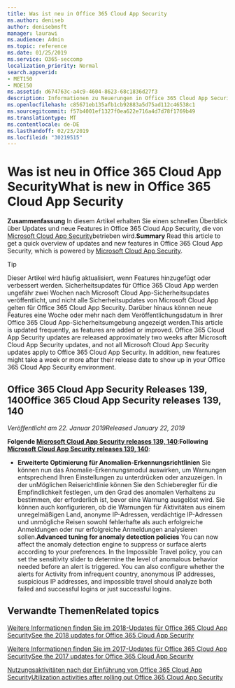```yaml
---
title: Was ist neu in Office 365 Cloud App Security
ms.author: deniseb
author: denisebmsft
manager: laurawi
ms.audience: Admin
ms.topic: reference
ms.date: 01/25/2019
ms.service: O365-seccomp
localization_priority: Normal
search.appverid:
- MET150
- MOE150
ms.assetid: d674763c-a4c9-4604-8623-68c1836d27f3
description: Informationen zu Neuerungen in Office 365 Cloud App Security
ms.openlocfilehash: c85671eb135afb1cb92883a5d75ad112c46538c1
ms.sourcegitcommit: f57b4001ef1327f0ea622e716a4d7d78f1769b49
ms.translationtype: MT
ms.contentlocale: de-DE
ms.lasthandoff: 02/23/2019
ms.locfileid: "30219515"
---
```

# <a name="what-is-new-in-office-365-cloud-app-security"></a><span data-ttu-id="fe587-103">Was ist neu in Office 365 Cloud App Security</span><span class="sxs-lookup"><span data-stu-id="fe587-103">What is new in Office 365 Cloud App Security</span></span>

<span data-ttu-id="fe587-104">**Zusammenfassung** In diesem Artikel erhalten Sie einen schnellen Überblick über Updates und neue Features in Office 365 Cloud App Security, die von [Microsoft Cloud App Security](https://aka.ms/whatiscas)betrieben wird.</span><span class="sxs-lookup"><span data-stu-id="fe587-104">**Summary** Read this article to get a quick overview of updates and new features in Office 365 Cloud App Security, which is powered by [Microsoft Cloud App Security](https://aka.ms/whatiscas).</span></span>
  
> [!TIP]
> <span data-ttu-id="fe587-p101">Dieser Artikel wird häufig aktualisiert, wenn Features hinzugefügt oder verbessert werden. Sicherheitsupdates für Office 365 Cloud App werden ungefähr zwei Wochen nach Microsoft Cloud App-Sicherheitsupdates veröffentlicht, und nicht alle Sicherheitsupdates von Microsoft Cloud App gelten für Office 365 Cloud App Security. Darüber hinaus können neue Features eine Woche oder mehr nach dem Veröffentlichungsdatum in Ihrer Office 365 Cloud App-Sicherheitsumgebung angezeigt werden.</span><span class="sxs-lookup"><span data-stu-id="fe587-p101">This article is updated frequently, as features are added or improved. Office 365 Cloud App Security updates are released approximately two weeks after Microsoft Cloud App Security updates, and not all Microsoft Cloud App Security updates apply to Office 365 Cloud App Security. In addition, new features might take a week or more after their release date to show up in your Office 365 Cloud App Security environment.</span></span>

## <a name="office-365-cloud-app-security-releases-139-140"></a><span data-ttu-id="fe587-108">Office 365 Cloud App Security Releases 139, 140</span><span class="sxs-lookup"><span data-stu-id="fe587-108">Office 365 Cloud App Security releases 139, 140</span></span>

<span data-ttu-id="fe587-109">*Veröffentlicht am 22. Januar 2019*</span><span class="sxs-lookup"><span data-stu-id="fe587-109">*Released January 22, 2019*</span></span>

<span data-ttu-id="fe587-110">**Folgende [Microsoft Cloud App Security releases 139, 140](https://docs.microsoft.com/cloud-app-security/release-notes#cloud-app-security-release-139-140)**:</span><span class="sxs-lookup"><span data-stu-id="fe587-110">**Following [Microsoft Cloud App Security releases 139, 140](https://docs.microsoft.com/cloud-app-security/release-notes#cloud-app-security-release-139-140)**:</span></span>

- <span data-ttu-id="fe587-p102">**Erweiterte Optimierung für Anomalien-Erkennungsrichtlinien** Sie können nun das Anomalie-Erkennungsmodul auswirken, um Warnungen entsprechend Ihren Einstellungen zu unterdrücken oder anzuzeigen. In der unMöglichen Reiserichtlinie können Sie den Schieberegler für die Empfindlichkeit festlegen, um den Grad des anomalen Verhaltens zu bestimmen, der erforderlich ist, bevor eine Warnung ausgelöst wird. Sie können auch konfigurieren, ob die Warnungen für Aktivitäten aus einem unregelmäßigen Land, anonyme IP-Adressen, verdächtige IP-Adressen und unmögliche Reisen sowohl fehlerhafte als auch erfolgreiche Anmeldungen oder nur erfolgreiche Anmeldungen analysieren sollen.</span><span class="sxs-lookup"><span data-stu-id="fe587-p102">**Advanced tuning for anomaly detection policies** You can now affect the anomaly detection engine to suppress or surface alerts according to your preferences. In the Impossible Travel policy, you can set the sensitivity slider to determine the level of anomalous behavior needed before an alert is triggered. You can also configure whether the alerts for Activity from infrequent country, anonymous IP addresses, suspicious IP addresses, and impossible travel should analyze both failed and successful logins or just successful logins.</span></span> 

## <a name="related-topics"></a><span data-ttu-id="fe587-114">Verwandte Themen</span><span class="sxs-lookup"><span data-stu-id="fe587-114">Related topics</span></span>

[<span data-ttu-id="fe587-115">Weitere Informationen finden Sie im 2018-Updates für Office 365 Cloud App Security</span><span class="sxs-lookup"><span data-stu-id="fe587-115">See the 2018 updates for Office 365 Cloud App Security</span></span>](new-in-office-365-cas-2018.md)

[<span data-ttu-id="fe587-116">Weitere Informationen finden Sie im 2017-Updates für Office 365 Cloud App Security</span><span class="sxs-lookup"><span data-stu-id="fe587-116">See the 2017 updates for Office 365 Cloud App Security</span></span>](new-in-office-365-cas-2017.md)
    
[<span data-ttu-id="fe587-117">Nutzungsaktivitäten nach der Einführung von Office 365 Cloud App Security</span><span class="sxs-lookup"><span data-stu-id="fe587-117">Utilization activities after rolling out Office 365 Cloud App Security</span></span>](utilization-activities-for-ocas.md)